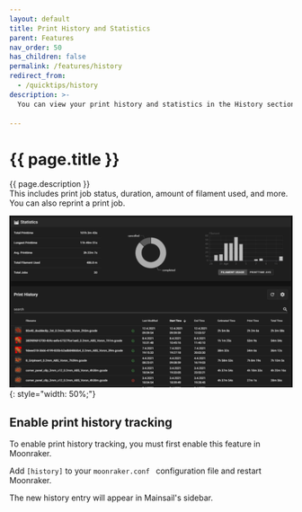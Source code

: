 ```yaml
---
layout: default
title: Print History and Statistics
parent: Features
nav_order: 50
has_children: false
permalink: /features/history
redirect_from:
  - /quicktips/history
description: >-
  You can view your print history and statistics in the History section of Mainsail.  
  
---
```


# {{ page.title }}
{{ page.description }}  
This includes print job status, duration, amount of filament used, and more.  You can also reprint a print job.

![](img/history.png){: style="width: 50%;"}

## Enable print history tracking

To enable print history tracking, you must first enable this feature in Moonraker.

Add `[history]` to your `moonraker.conf ` configuration file and restart Moonraker.

The new history entry will appear in Mainsail's sidebar.

